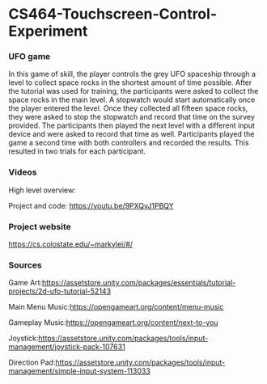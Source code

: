 # CS464-Touchscreen-Control-Experiment
### UFO game
In this game of skill, the player controls the grey UFO spaceship through a level to collect space rocks in the shortest amount of time possible. After the tutorial was used for training, the participants were asked to collect the space rocks in the main level. A stopwatch would start automatically once the player entered the level. Once they collected all fifteen space rocks, they were asked to stop the stopwatch and record that time on the survey provided. The participants then played the next level with a different input device and were asked to record that time as well. Participants played the game a second time with both controllers and recorded the results. This resulted in two trials for each participant.

### Videos

High level overview:



Project and code: https://youtu.be/9PXQvJ1PBQY

### Project website
https://cs.colostate.edu/~markylei/#/

### Sources
Game Art:https://assetstore.unity.com/packages/essentials/tutorial-projects/2d-ufo-tutorial-52143 

Main Menu Music:https://opengameart.org/content/menu-music 

Gameplay Music:https://opengameart.org/content/next-to-you

Joystick:https://assetstore.unity.com/packages/tools/input-management/joystick-pack-107631

Direction Pad:https://assetstore.unity.com/packages/tools/input-management/simple-input-system-113033
